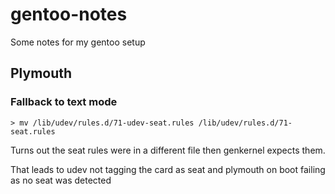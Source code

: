# gentoo-notes
Some notes for my gentoo setup

## Plymouth
### Fallback to text mode
```
> mv /lib/udev/rules.d/71-udev-seat.rules /lib/udev/rules.d/71-seat.rules
```
Turns out the seat rules were in a different file then genkernel expects them.

That leads to udev not tagging the card as seat and plymouth on boot failing as no seat was detected
